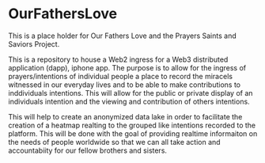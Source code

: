 # OurFathersLove

This is a place holder for Our Fathers Love and the Prayers Saints and Saviors Project.


This is a repository to house a Web2 ingress for a Web3 distributed application (dapp), iphone app. The purpose is to allow for the ingress of prayers/intentions of individual people a place to record the miracels witnessed in our everyday lives and to be able to make contributions to inddividuals intentions. This will allow for the public or private display of an individuals intention and the viewing and contribution of others intentions. 

This will help to create an anonymized data lake in order to facilitate the creation of a heatmap realting to the grouped like intentions recorded to the platform. This will be done with the goal of providing realtime informaiton on the needs of people worldwide so that we can all take action and accountabiity for our fellow brothers and sisters. 
